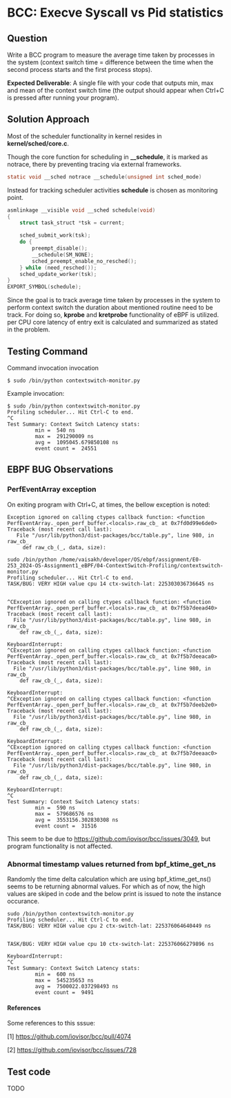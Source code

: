 # BCC: Execve Syscall vs Pid statistics

## Question
Write a BCC program to measure the average time taken by processes in the system (context switch time = difference between the time when the second process starts and the first process stops).

**Expected Deliverable**: A single file with your code that outputs min, max and mean of the context switch
time (the output should appear when Ctrl+C is pressed after running your program).


## Solution Approach
Most of the scheduler functionality in kernel resides in **kernel/sched/core.c**.

Though the core function for scheduling in **__schedule**, it is marked as notrace, there by preventing tracing via external frameworks.

```c
static void __sched notrace __schedule(unsigned int sched_mode)
```

Instead for tracking scheduler activities **schedule** is chosen as monitoring point.
```c
asmlinkage __visible void __sched schedule(void)
{
	struct task_struct *tsk = current;

	sched_submit_work(tsk);
	do {
		preempt_disable();
		__schedule(SM_NONE);
		sched_preempt_enable_no_resched();
	} while (need_resched());
	sched_update_worker(tsk);
}
EXPORT_SYMBOL(schedule);
```

Since the goal is to track  average time taken by processes in the system to perform context switch the duration about mentioned routine need to be track. For doing so, **kprobe** and **kretprobe** functionality of eBPF is utilized. per CPU core latency of entry exit is calculated and summarized as stated in the problem.

## Testing Command

Command invocation invocation
```shellscript
$ sudo /bin/python contextswitch-monitor.py
```

Example invocation:
```shellscript
$ sudo /bin/python contextswitch-monitor.py
Profiling scheduler... Hit Ctrl-C to end.
^C
Test Summary: Context Switch Latency stats: 
         min =  540 ns 
         max =  291290009 ns 
         avg =  1095045.679850108 ns 
         event count =  24551
```

## EBPF BUG Observations

### PerfEventArray exception

On exiting program with Ctrl+C, at times, the bellow exception is noted:

```
Exception ignored on calling ctypes callback function: <function PerfEventArray._open_perf_buffer.<locals>.raw_cb_ at 0x7fd0d99e6de0>
Traceback (most recent call last):
   File "/usr/lib/python3/dist-packages/bcc/table.py", line 980, in raw_cb_
     def raw_cb_(_, data, size):
```

```
sudo /bin/python /home/vaisakh/developer/OS/ebpf/assignment/E0-253_2024-OS-Assignment1_eBPF/04-ContextSwitch-Profiling/contextswitch-monitor.py
Profiling scheduler... Hit Ctrl-C to end.
TASK/BUG: VERY HIGH value cpu 14 ctx-switch-lat: 225303036736645 ns


^CException ignored on calling ctypes callback function: <function PerfEventArray._open_perf_buffer.<locals>.raw_cb_ at 0x7f5b7deead40>
Traceback (most recent call last):
  File "/usr/lib/python3/dist-packages/bcc/table.py", line 980, in raw_cb_
    def raw_cb_(_, data, size):

KeyboardInterrupt: 
^CException ignored on calling ctypes callback function: <function PerfEventArray._open_perf_buffer.<locals>.raw_cb_ at 0x7f5b7deeaca0>
Traceback (most recent call last):
  File "/usr/lib/python3/dist-packages/bcc/table.py", line 980, in raw_cb_
    def raw_cb_(_, data, size):

KeyboardInterrupt: 
^CException ignored on calling ctypes callback function: <function PerfEventArray._open_perf_buffer.<locals>.raw_cb_ at 0x7f5b7deeb2e0>
Traceback (most recent call last):
  File "/usr/lib/python3/dist-packages/bcc/table.py", line 980, in raw_cb_
    def raw_cb_(_, data, size):

KeyboardInterrupt: 
^CException ignored on calling ctypes callback function: <function PerfEventArray._open_perf_buffer.<locals>.raw_cb_ at 0x7f5b7deeaac0>
Traceback (most recent call last):
  File "/usr/lib/python3/dist-packages/bcc/table.py", line 980, in raw_cb_
    def raw_cb_(_, data, size):

KeyboardInterrupt: 
^C
Test Summary: Context Switch Latency stats: 
         min =  590 ns 
         max =  579686576 ns 
         avg =  3553156.302830308 ns 
         event count =  31516
```
This seem to be due to https://github.com/iovisor/bcc/issues/3049, but program functionality is not affected.

### Abnormal timestamp values returned from bpf_ktime_get_ns

Randomly the time delta calculation which are using bpf_ktime_get_ns() seems to be returning abnormal values. For which as of now, the high values are skiped in code and the below print is issued to note the instance occurance.

```
sudo /bin/python contextswitch-monitor.py
Profiling scheduler... Hit Ctrl-C to end.
TASK/BUG: VERY HIGH value cpu 2 ctx-switch-lat: 225376064640449 ns


TASK/BUG: VERY HIGH value cpu 10 ctx-switch-lat: 225376066279896 ns

KeyboardInterrupt: 
^C
Test Summary: Context Switch Latency stats: 
         min =  600 ns 
         max =  545235653 ns 
         avg =  7500022.037298493 ns 
         event count =  9491
```

#### References
Some references to this sssue:

[1] https://github.com/iovisor/bcc/pull/4074

[2] https://github.com/iovisor/bcc/issues/728


## Test code

TODO
